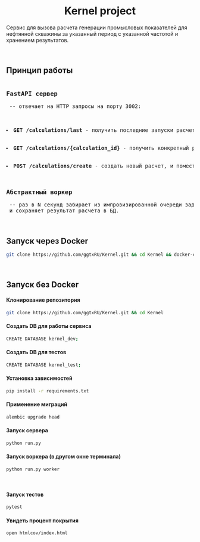 <h1 align="center">
  Kernel project
</h1>

Сервис для вызова расчета генерации промысловых показателей для нефтянной скважины за указанный период с указанной частотой и хранением результатов.

<br>

## Принцип работы

<pre><h3>FastAPI сервер</h3> -- отвечает на HTTP запросы на порту 3002:<br>


<li><strong>GET /calculations/last</strong> - получить последние запуски расчетов.<br></li>
  <li><strong>GET /calculations/{calculation_id}</strong> - получить конкретный расчет по id.<br></li>
  <li><strong>POST /calculations/create</strong> - создать новый расчет, и поместить его в очередь на выполнение.</li><br></pre>
 
<pre><h3>Абстрактный воркер</h3> -- раз в N секунд забирает из импровизированной очереди задачи на выполнение <br> и сохраняет результат расчета в БД.</pre>

<br>


## Запуск через Docker

```bash
git clone https://github.com/ggtxRU/Kernel.git && cd Kernel && docker-compose up --build
```

<br>

## Запуск без Docker

#### Клонирование репозитория

```bash
git clone https://github.com/ggtxRU/Kernel.git && cd Kernel
```

#### Создать DB для работы сервиса

```bash
CREATE DATABASE kernel_dev;
```

#### Создать DB для тестов

```bash
CREATE DATABASE kernel_test;
```

#### Установка зависимостей

```bash
pip install -r requirements.txt
```

#### Применение миграций

```bash
alembic upgrade head
```


#### Запуск сервера

```bash
python run.py
```

#### Запуск воркера (в другом окне терминала)

```bash
python run.py worker
```

<br>

#### Запуск тестов

```bash
pytest
```

#### Увидеть процент покрытия

```bash
open htmlcov/index.html
```
